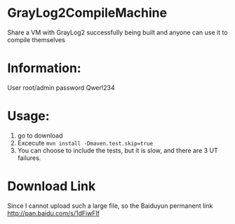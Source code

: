 # GrayLog2CompileMachine
Share a VM with GrayLog2  successfully being built and anyone can use it to compile themselves

# Information:
User root/admin
password Qwer!234

# Usage:
1. go to download
2. Excecute ``mvn install -Dmaven.test.skip=true``
3. You can choose to include the tests, but it is slow, and there are 3 UT failures.

# Download Link
Since I cannot upload such a large file, so the Baiduyun permanent link http://pan.baidu.com/s/1dFiwFlf

